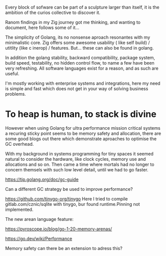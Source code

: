 Every block of sofware can be part of a sculpture larger than itself, it is the ambition of the curios collective to discover it.


Ranom findings in my Zig journey got me thinking, and wanting to document, here follows some of it...

The simplicity of Golang, its no nonsense aproach resonantes with my minimalistic core. Zig offers some awesome usability ( like self build) / utitlity (like c inerop) / features. But... these can also be found in golang.

In addition the golang stability, backward compatibility, package system, build speed, testability, no hidden control flow, to name a few have been very refreshing. All software languages exist for a reason, and as such are useful. 

I'm mostly working with enterprise systems and integrations, here my need is simple and fast which does not get in your way of solving business problems.

# To heap is human, to stack is divine

However when using Golang for ultra performance mission critical systems a recuring sticky point seems to be memory safety and allocation, there are some good blogs out there which demonstrate aproaches to optimise the GC overhead.

With my background in systems programming for tiny spaces it seemed natural to consider the hardware, like clock cycles, memory use and allocations and so on. Then came a time where mortals had no longer to concern themsels with such low level detail, until we had to go faster.

https://tip.golang.org/doc/gc-guide

Can a different GC strategy be used to improve performance?

https://github.com/tinygo-org/tinygo
Here I tried to compile gitlab.com/cznic/sqlite with tinygo, bur found runtime.Pinning not implemented.

The new arean language feature:

https://pyroscope.io/blog/go-1-20-memory-arenas/

https://go.dev/wiki/Performance

Memory safety can there be an extension to adress this?
